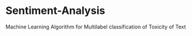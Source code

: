 # Sentiment-Analysis
Machine Learning Algorithm for  Multilabel classification of  Toxicity of Text  
